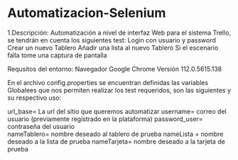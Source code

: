 # Automatizacion-Selenium
1.Descripción: Automatización a nivel de interfaz Web para el sistema Trello, se tendrán en cuenta los siguientes test:
Login con usuario y password
Crear un nuevo Tablero
Añadir una lista al nuevo Tablero
Si el escenario falla tome una captura de pantalla

Requsitos del entorno:
Navegador Google Chrome Versión 112.0.5615.138

En el archivo config.properties se encuentran definidas las variables Globalees que nos permiten realizar los 
test requeridos, son las siguientes y su respectivo uso:

url_base= La url del sitio que queremos automatizar
username= correo del usuario (previamente registrado en la plataforma)
password_user= contraseña del usuario   
nameTablero= nombre deseado al tablero de prueba
nameLista = nombre deseado a la lista de prueba
nameTarjeta= nombre deseado a la tarjeta de prueba

